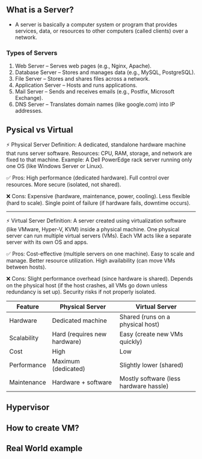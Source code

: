 ## What is a Server?
- A server is basically a computer system or program that provides services, data, or resources to other computers (called clients) over a network.

### Types of Servers

1. Web Server – Serves web pages (e.g., Nginx, Apache).
2. Database Server – Stores and manages data (e.g., MySQL, PostgreSQL).
3. File Server – Stores and shares files across a network.
4. Application Server – Hosts and runs applications.
5. Mail Server – Sends and receives emails (e.g., Postfix, Microsoft Exchange).
6. DNS Server – Translates domain names (like google.com) into IP addresses.

  
## Pysical vs Virtual

⚡ Physical Server
Definition: A dedicated, standalone hardware machine that runs server software.
Resources: CPU, RAM, storage, and network are fixed to that machine.
Example: A Dell PowerEdge rack server running only one OS (like Windows Server or Linux).

✅ Pros:
High performance (dedicated hardware).
Full control over resources.
More secure (isolated, not shared).

❌ Cons:
Expensive (hardware, maintenance, power, cooling).
Less flexible (hard to scale).
Single point of failure (if hardware fails, downtime occurs).

----------------------------------------------------------------------------------------------------
⚡ Virtual Server
Definition: A server created using virtualization software (like VMware, Hyper-V, KVM) inside a physical machine.
One physical server can run multiple virtual servers (VMs).
Each VM acts like a separate server with its own OS and apps.

✅ Pros:
Cost-effective (multiple servers on one machine).
Easy to scale and manage.
Better resource utilization.
High availability (can move VMs between hosts).

❌ Cons:
Slight performance overhead (since hardware is shared).
Depends on the physical host (if the host crashes, all VMs go down unless redundancy is set up).
Security risks if not properly isolated.

| Feature     | Physical Server              | Virtual Server                         |
| ----------- | ---------------------------- | -------------------------------------- |
| Hardware    | Dedicated machine            | Shared (runs on a physical host)       |
| Scalability | Hard (requires new hardware) | Easy (create new VMs quickly)          |
| Cost        | High                         | Low                                    |
| Performance | Maximum (dedicated)          | Slightly lower (shared)                |
| Maintenance | Hardware + software          | Mostly software (less hardware hassle) |

## Hypervisor

## How to create VM?

## Real World example
